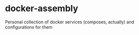 # docker-assembly
Personal collection of docker services (composes, actually) and configurations for them
